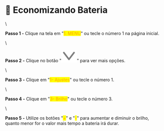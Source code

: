 # 🔋 Economizando Bateria

\


**Passo 1 -** Clique na tela em "<mark style="color:orange;">1. MENU</mark>" ou tecle o número 1 na página inicial.

\


**Passo 2 -** Clique no botão "<img src="../../assets/prints/icon_seta_baixo_maquininha.png" alt="" data-size="line">" para ver mais opções.

\


**Passo 3 -** Clique em "<mark style="color:orange;">1- Ajustes</mark>" ou tecle o número 1.

\


**Passo 4 -** Clique em "<mark style="color:orange;">3- Brilho</mark>" ou tecle o número 3.

\


**Passo 5 -** Utilize os botões "<mark style="color:orange;">+</mark>" e "<mark style="color:orange;">-</mark>" para aumentar e diminuir o brilho, quanto menor for o valor mais tempo a bateria irá durar.
